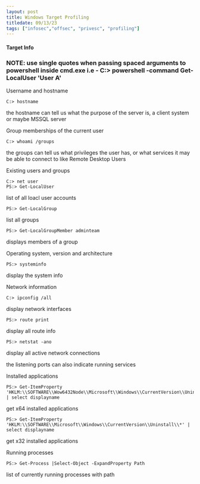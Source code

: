 ```yaml
---
layout: post
title: Windows Target Profiling
titledate: 09/13/23
tags: ["infosec","offsec", "privesc", "profiling"]
---
```


#### Target Info

### NOTE: use single quotes when passing spaced arguments to powershell inside cmd.exe i.e - C:> powershell -command Get-LocalUser 'User A'

Username and hostname

    C:> hostname

the hostname can tell us what the purpose of the server is, a client system or maybe MSSQL server

Group memberships of the current user

    C:> whoami /groups

the groups can tell us what privileges the user has, or what services it may be able to connect to like Remote Desktop Users

Existing users and groups

    C:> net user
    PS:> Get-LocalUser

list of all loacl user accounts
    
    PS:> Get-LocalGroup

list all groups
    
    PS:> Get-LocalGroupMember adminteam

displays members of a group

Operating system, version and architecture

    PS:> systeminfo

display the system info

Network information

    C:> ipconfig /all

display network interfaces

    PS:> route print

display all route info

    PS:> netstat -ano

display all active network connections

the listening ports can also indicate running services

Installed applications

    PS:> Get-ItemProperty 'HKLM:\\SOFTWARE\\Wow6432Node\\Microsoft\\Windows\\CurrentVersion\\Uninstall\\*' | select displayname

get x64 installed applications

    PS:> Get-ItemProperty 'HKLM:\\SOFTWARE\\Microsoft\\Windows\\CurrentVersion\\Uninstall\\*' | select displayname

get x32 installed applications

Running processes

    PS:> Get-Process |Select-Object -ExpandProperty Path

list of currently running processes with path